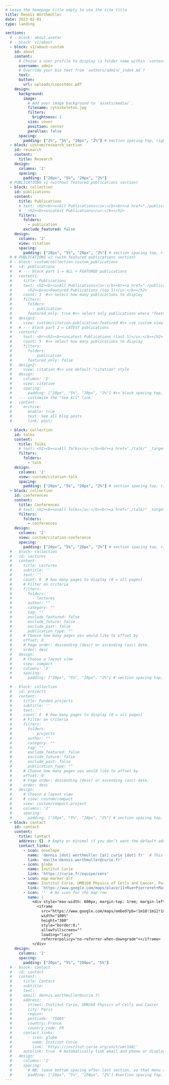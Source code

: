 ```yaml
---
# Leave the homepage title empty to use the site title
title: Dennis Wörthmüller
date: 2023-02-01
type: landing

sections:
  # - block: about.avatar
  # - block: v1/about
  - block: v1/about-custom
    id: about
    content:
      # Choose a user profile to display (a folder name within `content/authors/`)
      username: admin
      # Override your bio text from `authors/admin/_index.md`?
      text:
      button:
        url: uploads/cvpostdoc.pdf  
    design:
      background:
        image:
          # Add your image background to `assets/media/`.
          filename: cytoskeleton.jpg
          filters:
            brightness: 1
          size: cover
          position: center
          parallax: false
      spacing:
        padding: ["2%", "5%", "20px", "2%"] # section spacing top, right, bottom, left
  - block: custom/research_section
    id: research
    content:
      title: Research
    design:
      columns: '2'
      spacing:
        padding: ["20px", "5%", "20px", "2%"]
  # PUBLICATIONS v1 (without featured publications section)  
  - block: collection
    id: publications
    content:
      title: Publications
      # text: <h2><b><u>All Publications</u>:</b><br><a href="./publication/" _target="_blank">View / filter all 34 academic publications</a></h2><br>
      #   <h2><b><u>Latest Publications</u>:</b></h2>
      filters:
        folders:
          - publication
        exclude_featured: false
    design:
      columns: '2'
      view: citation
      spacing:
        padding: ["20px", "5%", "20px", "2%"] # section spacing top, right, bottom, left
  # # PUBLICATIONS v2 (with featured publications section)  
  # - block: custom/collection-custom_publications
  #   id: publications
  #   # --- block part 1 = ALL + FEATURED publications
  #   content1:
  #     title: Publications
  #     text: <h2><b><u>All Publications</u>:</b><br><a href="./publication/" _target="_blank">View / filter all 34 academic publications</a></h2><br>
  #       <h2><b><u>Featured Publications (top 5)</u>:</b></h2>
  #     count: 1  #>> select how many publications to display
  #     filters:
  #       folders:
  #         - publication
  #       featured_only: true #>> select only publications where "featured: true"
  #   design1:
  #     view: custom/citation-publication-featured #>> use custom view where icon is changed to star
  #   # --- block part 2 = LATEST publications
  #   content2:
  #     text: <br><h2><b><u>Latest Publications (last 5)</u>:</b></h2>
  #     count: 5  #>> select how many publications to display
  #     filters:
  #       folders:
  #         - publication
  #       featured_only: false
  #   design2:
  #     view: citation #>> use default "citation" style
  #   design:
  #     columns: '2'
  #     view: citation
  #     spacing:
  #       padding: ["20px", "5%", "20px", "2%"] #>> block spacing top, right, bottom, left
  #   --- customize the "See All" link: 
  #   content:
  #     archive:
  #       enable: true
  #       text: See all blog posts
  #       link: post/

  - block: collection
    id: talks
    content:
      title: Talks
      # text: <h2><b><u>All Talks</u>:</b><br><a href="./talk/" _target="_blank">View all talks/posters</a></h2><h2><b><u>Latest Talks</u>:</b></h2>
      filters:
        folders:
          - talk
    design:
      columns: '2'
      view: custom/citation-talk
      spacing:
        padding: ["20px", "5%", "20px", "2%"] # section spacing top, right, bottom, left
  - block: collection
    id: conferences
    content:
      title: Conferences
      # text: <h2><b><u>All Talks</u>:</b><br><a href="./talk/" _target="_blank">View all talks/posters</a></h2><h2><b><u>Latest Talks</u>:</b></h2>
      filters:
        folders:
          - conferences
    design:
      columns: '2'
      view: custom/citation-conference
      spacing:
        padding: ["20px", "5%", "20px", "2%"] # section spacing top, right, bottom, left
  # - block: collection
  #   id: lectures
  #   content:
  #     title: Lectures
  #     subtitle: ''
  #     text: ''
  #     count: 0  # how many pages to display (0 = all pages)
  #     # Filter on criteria
  #     filters:
  #       folders:
  #         - lectures
  #       author: ""
  #       category: ""
  #       tag: ""
  #       exclude_featured: false
  #       exclude_future: false
  #       exclude_past: false
  #       publication_type: ""
  #     # Choose how many pages you would like to offset by
  #     offset: 0
  #     # Page order: descending (desc) or ascending (asc) date.
  #     order: desc
  #   design:
  #     # Choose a layout view
  #     view: compact
  #     columns: '2'
  #     spacing:
  #       padding: ["20px", "5%", "20px", "2%"] # section spacing top, right, bottom, left

  # - block: collection
  #   id: projects
  #   content:
  #     title: Funded projects
  #     subtitle: ''
  #     text: ''
  #     count: 0  # how many pages to display (0 = all pages)
  #     # Filter on criteria
  #     filters:
  #       folders:
  #         - projects
  #       author: ""
  #       category: ""
  #       tag: ""
  #       exclude_featured: false
  #       exclude_future: false
  #       exclude_past: false
  #       publication_type: ""
  #     # Choose how many pages you would like to offset by
  #     offset: 0
  #     # Page order: descending (desc) or ascending (asc) date.
  #     order: desc
  #   design:
  #     # Choose a layout view
  #     # view: custom/compact
  #     view: custom/compact-project
  #     columns: '2'
  #     spacing:
  #       padding: ["20px", "5%", "20px", "2%"] # section spacing top, right, bottom, left
  - block: contact
    id: contact
    content:
      title: Contact
      address: {}  # Empty or minimal if you don’t want the default address on top
      contact_links:
        - icon: envelope
          name: 'dennis [dot] worthmuller [at] curie [dot] fr'  # This renders it as text
          link: 'mailto:dennis.worthmuller@curie.fr'
        - icon: globe
          name: Institut Curie
          link: 'https://curie.fr/equipe/sens'
        - icon: map-marker-alt
          name: Institut Curie, UMR168 Physics of Cells and Cancer, Paris, 75005
          link: 'https://www.google.com/maps/place/11+Rue+Pierre+et+Marie+Curie,+75005+Paris/@48.8395354,2.3300745,14.99z/data=!4m6!3m5!1s0x47e671e82bbf19bf:0x4e6aa621b5cb8f7c!8m2!3d48.843833!4d2.3435364!16s%2Fg%2F11ckqmhqv9?entry=ttu&g_ep=EgoyMDI1MDcxMy4wIKXMDSoASAFQAw%3D%3D'
        - icon: ''  # No icon for the map row
          name: |
            <div style="max-width: 600px; margin-top: 1rem; margin-left: -2.5rem;; justify-content: flex-start;">
              <iframe 
                src="https://www.google.com/maps/embed?pb=!1m18!1m12!1m3!1d2625.75370331979!2d2.3409614761710347!3d48.84383650173099!2m3!1f0!2f0!3f0!3m2!1i1024!2i768!4f13.1!3m3!1m2!1s0x47e671e82bbf19bf%3A0x4e6aa621b5cb8f7c!2s11%20Rue%20Pierre%20et%20Marie%20Curie%2C%2075005%20Paris!5e0!3m2!1sde!2sfr!4v1752681162305!5m2!1sde!2sfr"
                width="100%"
                height="300"
                style="border:0;"
                allowfullscreen=""
                loading="lazy"
                referrerpolicy="no-referrer-when-downgrade"></iframe>
            </div>
    design:
      columns: '2'
      spacing:
        padding: ["20px", "5%", "200px", "5%"]
  # - block: contact
  #   id: contact
  #   content:
  #     title: Contact
  #     subtitle:
  #     text: 
  #     email: dennis.worthmuller@curie.fr
  #     address:
  #       street: Institut Curie, UMR168 Physics of Cells and Cancer
  #       city: Paris
  #       region: 
  #       postcode: '75005'
  #       country: France
  #       country_code: FR
  #     contact_links:
  #       - icon: globe
  #         name: Institut Curie
  #         link: 'https://institut-curie.org/unit/umr168/'
  #     autolink: true  # Automatically link email and phone or display as text?
  #   design:
  #     columns: '2'
  #     spacing:
  #       # NB: leave bottom spacing after last section, so that menu section higlight works
  #       padding: ["20px", "5%", "250px", "2%"] #section spacing top, right, bottom, left
---
```

